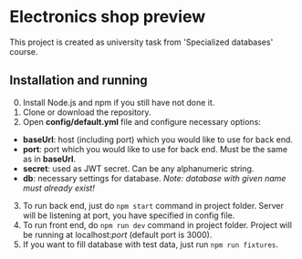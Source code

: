 # Electronics shop preview
This project is created as university task from 'Specialized databases' course.
## Installation and running
0. Install Node.js and npm if you still have not done it.
1. Clone or download the repository.
2. Open **config/default.yml** file and configure necessary options:
  * **baseUrl**: host (including port) which you would like to use for back end.
  * **port**: port which you would like to use for back end. Must be the same as in **baseUrl**.
  * **secret**: used as JWT secret. Can be any alphanumeric string.
  * **db**: necessary settings for database. *Note: database with given name must already exist!*
3. To run back end, just do `npm start` command in project folder. Server will be listening at port, you have specified in config file.
4. To run front end, do `npm run dev` command in project folder. Project will be running at localhost:*port* (default port is 3000).
5. If you want to fill database with test data, just run `npm run fixtures`.
